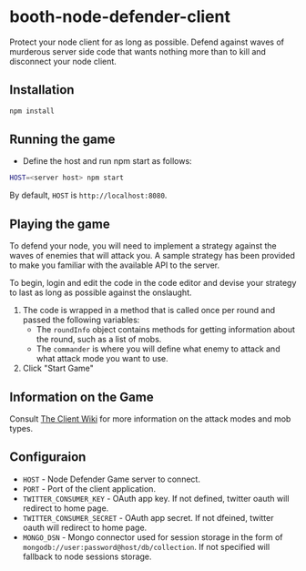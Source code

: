 # booth-node-defender-client

Protect your node client for as long as possible. Defend against waves of murderous server side code that wants nothing more than to kill and disconnect your node client.

## Installation

```bash
npm install
```

## Running the game

* Define the host and run npm start as follows:

```bash
HOST=<server host> npm start
```

By default, `HOST` is `http://localhost:8080`.

## Playing the game

To defend your node, you will need to implement a strategy against the waves of enemies that will attack you. A sample strategy has been provided to make you familiar with the available API to the server.

To begin, login and edit the code in the code editor and devise your strategy to last as long as possible against the onslaught.

1. The code is wrapped in a method that is called once per round and passed the following variables:
	* The `roundInfo` object contains methods for getting information about the round, such as a list of mobs.
	* The `commander` is where you will define what enemy to attack and what attack mode you want to use.
2. Click "Start Game"

## Information on the Game

Consult [The Client Wiki](https://github.com/zumba/booth-node-defender-client/wiki) for more information on the attack modes and mob types.

## Configuraion

* `HOST` - Node Defender Game server to connect.
* `PORT` - Port of the client application.
* `TWITTER_CONSUMER_KEY` - OAuth app key. If not defined, twitter oauth will redirect to home page.
* `TWITTER_CONSUMER_SECRET` - OAuth app secret. If not dfeined, twitter oauth will redirect to home page.
* `MONGO_DSN` - Mongo connector used for session storage in the form of `mongodb://user:password@host/db/collection`. If not specified will fallback to node sessions storage.

